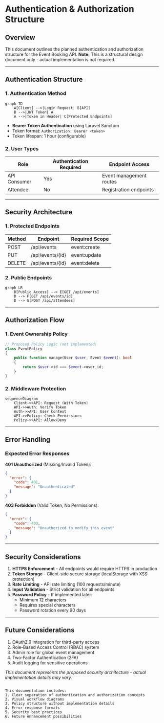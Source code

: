 
# Authentication & Authorization Structure

## Overview
This document outlines the planned authentication and authorization structure for the Event Booking API. 
**Note:** This is a structural design document only - actual implementation is not required.

---

## Authentication Structure

### 1. Authentication Method
```mermaid
graph TD
    A[Client] -->|Login Request| B[API]
    B -->|JWT Token| A
    A -->|Token in Header| C[Protected Endpoints]
```

- **Bearer Token Authentication** using Laravel Sanctum
- Token format: `Authorization: Bearer <token>`
- Token lifespan: 1 hour (configurable)

### 2. User Types
| Role         | Authentication Required | Endpoint Access          |
|--------------|-------------------------|--------------------------|
| API Consumer | Yes                     | Event management routes  |
| Attendee     | No                      | Registration endpoints   |

---

## Security Architecture

### 1. Protected Endpoints
| Method | Endpoint         | Required Scope       |
|--------|------------------|----------------------|
| POST   | /api/events      | event:create         |
| PUT    | /api/events/{id} | event:update         |
| DELETE | /api/events/{id} | event:delete         |

### 2. Public Endpoints

```mermaid
graph LR
    D[Public Access] --> E[GET /api/events]
    D --> F[GET /api/events/id]
    D --> G[POST /api/attendees]
```

---

## Authorization Flow

### 1. Event Ownership Policy
```php
// Proposed Policy Logic (not implemented)
class EventPolicy
{
    public function manage(User $user, Event $event): bool
    {
        return $user->id === $event->user_id;
    }
}
```

### 2. Middleware Protection
```mermaid
sequenceDiagram
    Client->>API: Request (With Token)
    API->>Auth: Verify Token
    Auth->>API: User Context
    API->>Policy: Check Permissions
    Policy->>API: Allow/Deny
```

---

## Error Handling

### Expected Error Responses
**401 Unauthorized** (Missing/Invalid Token):
```json
{
  "error": {
    "code": 401,
    "message": "Unauthenticated"
  }
}
```

**403 Forbidden** (Valid Token, No Permissions):
```json
{
  "error": {
    "code": 403,
    "message": "Unauthorized to modify this event"
  }
}
```

---

## Security Considerations

1. **HTTPS Enforcement** - All endpoints would require HTTPS in production
2. **Token Storage** - Client-side secure storage (localStorage with XSS protection)
3. **Rate Limiting** - API rate limiting (100 requests/minute)
4. **Input Validation** - Strict validation for all endpoints
5. **Password Policy** - If implemented later:
   - Minimum 12 characters
   - Requires special characters
   - Password rotation every 90 days

---

## Future Considerations

1. OAuth2.0 integration for third-party access
2. Role-Based Access Control (RBAC) system
3. Admin role for global event management
4. Two-Factor Authentication (2FA)
5. Audit logging for sensitive operations

*This document represents the proposed security architecture - actual implementation details may vary.*
```

This documentation includes:
1. Clear separation of authentication and authorization concepts
2. Visual workflow diagrams
3. Policy structure without implementation details
4. Error response formats
5. Security best practices
6. Future enhancement possibilities
